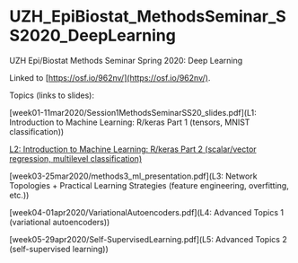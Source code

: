 # UZH_EpiBiostat_MethodsSeminar_SS2020_DeepLearning
UZH Epi/Biostat Methods Seminar Spring 2020: Deep Learning

Linked to [https://osf.io/962nv/](https://osf.io/962nv/).

Topics (links to slides):

[week01-11mar2020/Session1MethodsSeminarSS20_slides.pdf](L1: Introduction to Machine Learning: R/keras Part 1 (tensors, MNIST classification))

[L2: Introduction to Machine Learning: R/keras Part 2 (scalar/vector regression, multilevel classification)](week02-18mar2020/Lecture_Slides.pdf)

[week03-25mar2020/methods3_ml_presentation.pdf](L3: Network Topologies + Practical Learning Strategies (feature engineering, overfitting, etc.))

[week04-01apr2020/VariationalAutoencoders.pdf](L4: Advanced Topics 1 (variational autoencoders))

[week05-29apr2020/Self-SupervisedLearning.pdf](L5: Advanced Topics 2 (self-supervised learning))

